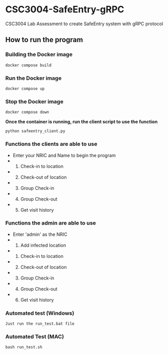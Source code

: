 # CSC3004-SafeEntry-gRPC
CSC3004 Lab Assessment to create SafeEntry system with gRPC protocol

## How to run the program

### Building the Docker image

```
docker compose build
```

### Run the Docker image

```
docker compose up
```

### Stop the Docker image

```
docker compose down
```

**Once the container is running, run the client script to use the function**

```
python safeentry_client.py
```
### Functions the clients are able to use
* Enter your NRIC and Name to begin the program
* 1) Check-in to location
* 2) Check-out of location
* 3) Group Check-in
* 4) Group Check-out
* 5) Get visit history

### Functions the admin are able to use
* Enter 'admin' as the NRIC
* 1) Add infected location
* 1) Check-in to location
* 2) Check-out of location
* 3) Group Check-in
* 4) Group Check-out
* 6) Get visit history

### Automated test (Windows)

```
Just run the run_test.bat file
```

### Automated Test (MAC)

```
bash run_test.sh
```
